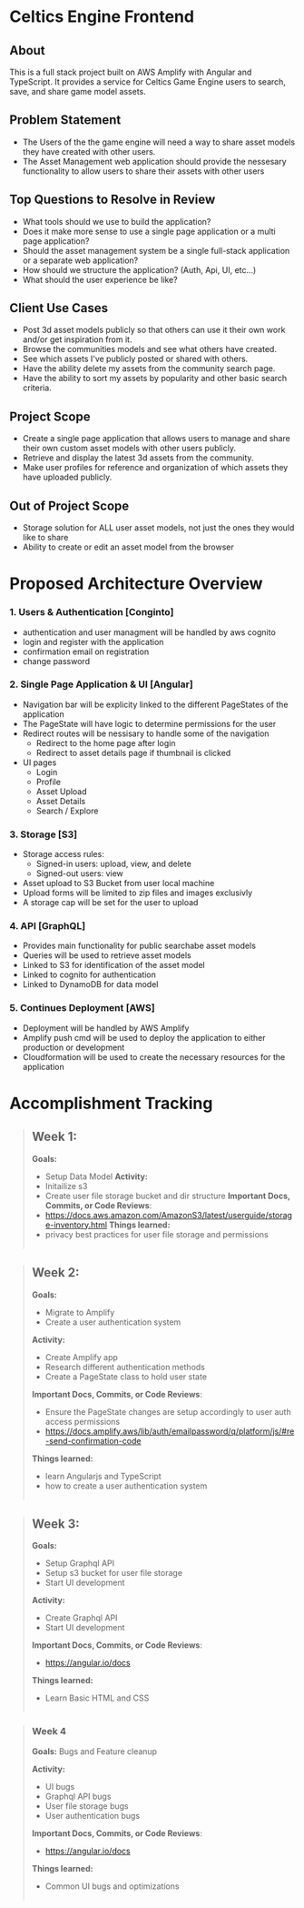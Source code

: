 # Celtics Engine Frontend

## About
This is a full stack project built on AWS Amplify with Angular and TypeScript. It provides a service for Celtics Game Engine users to search, save, and share game model assets.

## Problem Statement
- The Users of the the game engine will need a way to share asset models they have created with other users.
- The Asset Management web application should provide the nessesary functionality to allow users to share their assets with other users

## Top Questions to Resolve in Review
- What tools should we use to build the application?
- Does it make more sense to use a single page application or a multi page application?
- Should the asset management system be a single full-stack application or a separate web application?
- How should we structure the application? (Auth, Api, UI, etc...)
- What should the user experience be like?

## Client Use Cases
- Post 3d asset models publicly so that others can use it their own work and/or get inspiration from it.
- Browse the communities models and see what others have created.
- See which assets I've publicly posted or shared with others.
- Have the ability delete my assets from the community search page.
- Have the ability to sort my assets by popularity and other basic search criteria.

## Project Scope
- Create a single page application that allows users to manage and share their own custom asset models with other users publicly.
- Retrieve and display the latest 3d assets from the community.
- Make user profiles for reference and organization of which assets they have uploaded publicly.

## Out of Project Scope
- Storage solution for ALL user asset models, not just the ones they would like to share
- Ability to create or edit an asset model from the browser


# Proposed Architecture Overview

### 1. Users & Authentication [Conginto]
- authentication and user managment will be handled by aws cognito
- login and register with the application
- confirmation email on registration
- change password 

### 2. Single Page Application & UI [Angular] 

- Navigation bar will be explicity linked to the different PageStates of the application 
- The PageState will have logic to determine permissions for the user
- Redirect routes will be nessisary to handle some of the navigation
    - Redirect to the home page after login
    - Redirect to asset details page if thumbnail is clicked
- UI pages
    - Login 
    - Profile 
    - Asset Upload 
    - Asset Details
    - Search / Explore    

### 3. Storage [S3]
- Storage access rules:
    - Signed-in users: upload, view, and delete 
    - Signed-out users: view 
- Asset upload to S3 Bucket from user local machine
- Upload forms will be limited to zip files and images exclusivly
- A storage cap will be set for the user to upload

### 4. API [GraphQL]
- Provides main functionality for public searchabe asset models
- Queries will be used to retrieve asset models
- Linked to S3 for identification of the asset model
- Linked to cognito for authentication
- Linked to DynamoDB for data model

### 5. Continues Deployment [AWS]
- Deployment will be handled by AWS Amplify
- Amplify push cmd will be used to deploy the application to either production or development
- Cloudformation will be used to create the necessary resources for the application

# Accomplishment Tracking

>## Week 1:
>**Goals:**
> - Setup Data Model
>**Activity:**
> - Initailize s3 
> - Create user file storage bucket and dir structure
>**Important Docs, Commits, or Code Reviews**:
> - https://docs.aws.amazon.com/AmazonS3/latest/userguide/storage-inventory.html
>**Things learned:**
> - privacy best practices for user file storage and permissions
> <br></br>

>## Week 2:
>**Goals:**
>- Migrate to Amplify
>- Create a user authentication system
>
>**Activity:** 
>- Create Amplify app 
>- Research different authentication methods
>- Create a PageState class to hold user state
>
>**Important Docs, Commits, or Code Reviews**:
>- Ensure the PageState changes are setup accordingly to user auth access permissions
>- https://docs.amplify.aws/lib/auth/emailpassword/q/platform/js/#re-send-confirmation-code
>
>**Things learned:**
>- learn Angularjs and TypeScript
>- how to create a user authentication system
> <br></br>

>## Week 3: 
>**Goals:**
>- Setup Graphql API
>- Setup s3 bucket for user file storage
>- Start UI development
>
>**Activity:**
>- Create Graphql API
>- Start UI development
>
>**Important Docs, Commits, or Code Reviews**:
>- https://angular.io/docs
>
>**Things learned:**
>- Learn Basic HTML and CSS
> <br></br>

>### Week 4
>**Goals:**
>Bugs and Feature cleanup 
>
>**Activity:**
>- UI bugs
>- Graphql API bugs
>- User file storage bugs
>- User authentication bugs
>
>**Important Docs, Commits, or Code Reviews**:
>- https://angular.io/docs
>
>**Things learned:**
>- Common UI bugs and optimizations
> <br></br>

